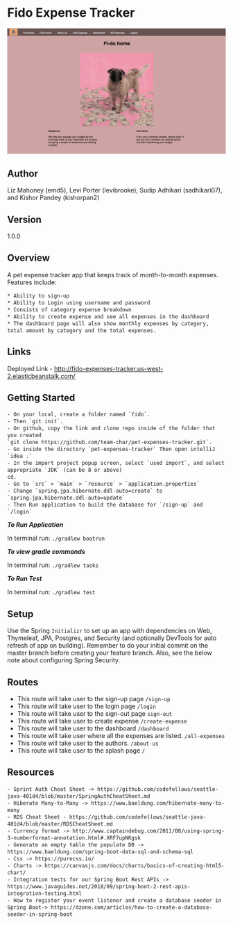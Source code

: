 # Fido Expense Tracker

![Splash page](./src/main/resources/static/img/index.jpg)


## Author
Liz Mahoney (emd5), Levi Porter (levibrooke), Sudip Adhikari (sadhikari07), and Kishor Pandey (kishorpan2)

## Version 
1.0.0

## Overview
A pet expense tracker app that keeps track of month-to-month expenses. Features include:

    * Ability to sign-up
    * Ability to Login using username and password
	* Consists of category expense breakdown
	* Ability to create expense and see all expenses in the dashboard
	* The dashboard page will also show monthly expenses by category, total amount by category and the total expenses.



## Links 
Deployed Link - <http://fido-expenses-tracker.us-west-2.elasticbeanstalk.com/>

## Getting Started

    - On your local, create a folder named `fido`.
    - Then `git init`.
    - On github, copy the link and clone repo inside of the folder that you created
    `git clone https://github.com/team-char/pet-expenses-tracker.git`.
    - Go inside the directory `pet-expenses-tracker` Then open intelliJ `idea .`
    - In the import project popup screen, select `used import`, and select appropriate `JDK` (can be 8 or above)
    cd.
    - Go to `src` > `main` > `resource` > `application.properties`
    - Change `spring.jpa.hibernate.ddl-auto=create` to `spring.jpa.hibernate.ddl-auto=update`
    - Then Run application to build the database for `/sign-up` and `/login`

***To Run Application***

In terminal run: `./gradlew bootrun`

***To view gradle commands***

In terminal run: `./gradlew tasks`

***To Run Test***

In terminal run: `./gradlew test`

## Setup

Use the Spring `Initializr` to set 
    up an app with dependencies on Web, Thymeleaf, JPA, Postgres, and Security (and optionally DevTools for auto refresh
    of app on building). Remember to do your initial commit on the master branch before creating your feature branch.
    Also, see the below note about configuring Spring Security.

## Routes

* This route will take user to the sign-up page
`/sign-up`
* This route will take user to the login page
    `/login`
* This route will take user to the sign-out page
    `sign-out`
* This route will take user to create expense
    `/create-expense`
* This route will take user to the dashboard
    `/dashboard`
* This route will take user where all the expenses are listed.
    `/all-expenses`
* This route will take user to the authors.
    `/about-us`
* This route will take user to the splash page
    `/`

## Resources 
    - Sprint Auth Cheat Sheet -> https://github.com/codefellows/seattle-java-401d4/blob/master/SpringAuthCheatSheet.md 
    - Hiberate Many-to-Many -> https://www.baeldung.com/hibernate-many-to-many
    - RDS Cheat Sheet - https://github.com/codefellows/seattle-java-401d4/blob/master/RDSCheatSheet.md
    - Currency format -> http://www.captaindebug.com/2011/08/using-spring-3-numberformat-annotation.html#.XRF7upNKgsk
    - Generate an empty table the populate DB -> https://www.baeldung.com/spring-boot-data-sql-and-schema-sql
    - Css -> https://purecss.io/
    - Charts -> https://canvasjs.com/docs/charts/basics-of-creating-html5-chart/
    - Integration tests for our Spring Boot Rest APIs -> https://www.javaguides.net/2018/09/spring-boot-2-rest-apis-integration-testing.html
    - How to register your event listener and create a database seeder in Spring Boot-> https://dzone.com/articles/how-to-create-a-database-seeder-in-spring-boot
     